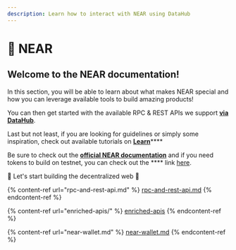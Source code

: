 ```yaml
---
description: Learn how to interact with NEAR using DataHub
---
```


# 🌈 NEAR

## Welcome to the NEAR documentation!

In this section, you will be able to learn about what makes NEAR special and how you can leverage available tools to build amazing products!

You can then get started with the available RPC & REST APIs we support [**via DataHub**](https://datahub.figment.io/sign\_up?service=near).

Last but not least, if you are looking for guidelines or simply some inspiration, check out available tutorials on [**Learn**](https://learn.figment.io/protocols/near)****

Be sure to check out the [**official NEAR documentation**](https://docs.near.org/docs/roles/developer/quickstart) and if you need tokens to build on testnet, you can check out the **** link [here](https://wallet.testnet.near.org).

🚀 Let's start building the decentralized web 🚀

{% content-ref url="rpc-and-rest-api.md" %}
[rpc-and-rest-api.md](rpc-and-rest-api.md)
{% endcontent-ref %}

{% content-ref url="enriched-apis/" %}
[enriched-apis](enriched-apis/)
{% endcontent-ref %}

{% content-ref url="near-wallet.md" %}
[near-wallet.md](near-wallet.md)
{% endcontent-ref %}
